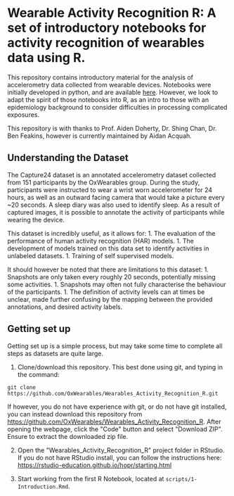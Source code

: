 # Wearable Activity Recognition R: A set of introductory notebooks for activity recognition of wearables data using R.

This repository contains introductory material for the analysis of accelerometry data collected from wearable devices.
Notebooks were initially developed in python, and are available [here](https://github.com/OxWearables/Oxford_Wearables_Activity_Recognition.git).
However, we look to adapt the spirit of those notebooks into R, as an intro to those with an epidemiology background to consider difficulties in processing complicated exposures.

This repository is with thanks to Prof. Aiden Doherty, Dr. Shing Chan, Dr. Ben Feakins, however is currently maintained by Aidan Acquah.

## Understanding the Dataset

The Capture24 dataset is an annotated accelerometry dataset collected from 151 participants by the OxWearables group.
During the study, participants were instructed to wear a wrist worn accelerometer for 24 hours, as well as an outward facing camera that would take a picture every \~20 seconds.
A sleep diary was also used to identify sleep.
As a result of captured images, it is possible to annotate the activity of participants while wearing the device.

This dataset is incredibly useful, as it allows for: 1.
The evaluation of the performance of human activity recognition (HAR) models.
1.
The development of models trained on this data set to identify activities in unlabeled datasets.
1.
Training of self supervised models.

It should however be noted that there are limitations to this dataset: 1.
Snapshots are only taken every roughly 20 seconds, potentially missing some activities.
1.
Snapshots may often not fully characterise the behaviour of the participants.
1.
The definition of activity levels can at times be unclear, made further confusing by the mapping between the provided annotations, and desired activity labels.

## Getting set up

Getting set up is a simple process, but may take some time to complete all steps as datasets are quite large.

1.  Clone/download this repository. This best done using git, and typing in the command:

```{bash}
git clone https://github.com/OxWearables/Wearables_Activity_Recognition_R.git
```

If however, you do not have experience with git, or do not have git installed, you can instead download this repository from <https://github.com/OxWearables/Wearables_Activity_Recognition_R>.
After opening the webpage, click the "Code" button and select "Download ZIP".
Ensure to extract the downloaded zip file.

2. Open the "Wearables_Activity_Recognition_R" project folder in RStudio.
If you do not have RStudio install, you can follow the instructions here: <https://rstudio-education.github.io/hopr/starting.html>

3. Start working from the first R Notebook, located at `scripts/1-Introduction.Rmd`.
